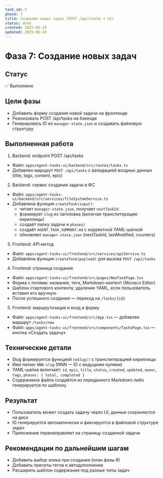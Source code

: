 ```yaml
---
task_id: 5
phase: 7
title: Создание новых задач (POST /api/tasks + UI)
status: done
created: 2025-08-19
updated: 2025-08-19
---
```


# Фаза 7: Создание новых задач

## Статус
✅ Выполнено

## Цели фазы
- Добавить форму создания новой задачи на фронтенде
- Реализовать POST /api/tasks на бэкенде
- Генерировать ID из `manager-state.json` и создавать файловую структуру

## Выполненная работа

1) Backend: endpoint POST /api/tasks
- Файл: `apps/agent-tasks-ui/backend/src/routes/tasks.ts`
- Добавлен маршрут `POST /api/tasks` с валидацией входных данных (title, tags, content, epic)

2) Backend: сервис создания задачи в ФС
- Файл: `apps/agent-tasks-ui/backend/src/services/fileSystemService.ts`
- Добавлена функция `createTask(input)`:
  - читает `manager-state.json`, получает `nextTaskId`
  - формирует `slug` из заголовка (включая транслитерацию кириллицы)
  - создаёт папку задачи и `phases/`
  - создаёт `AGENT_TASK_SUMMARY.md` с корректной YAML-шапкой
  - обновляет `manager-state.json` (nextTaskId, lastModified, counters)

3) Frontend: API метод
- Файл: `apps/agent-tasks-ui/frontend/src/services/apiService.ts`
- Добавлена функция `createTask(payload)` для вызова `POST /api/tasks`

4) Frontend: страница создания
- Файл: `apps/agent-tasks-ui/frontend/src/pages/NewTaskPage.tsx`
- Форма с полями: название, теги, Markdown-контент (Monaco Editor)
- Шаблон стартового контента; удаление YAML, если пользователь вставил его вручную
- После успешного создания — переход на `/tasks/{id}`

5) Frontend: маршрутизация и вход в форму
- Файл: `apps/agent-tasks-ui/frontend/src/App.tsx` — добавлен маршрут `/tasks/new`
- Файл: `apps/agent-tasks-ui/frontend/src/components/TasksPage.tsx` — кнопка «Создать задачу»

## Технические детали
- Slug формируется функцией `toSlug()` с транслитерацией кириллицы
- Имя папки: `NNN-slug` (NNN — ID с ведущими нулями)
- YAML-шапка включает: `id`, `epic`, `title`, `status`, `created`, `updated`, `owner`, `tags`, `phases: { total, completed }`
- Содержимое файла создаётся из переданного Markdown либо генерируется по шаблону

## Результат
- Пользователь может создать задачу через UI, данные сохраняются на диск
- ID генерируется автоматически и фиксируется в файловой структуре задач
- Приложение перенаправляет на страницу созданной задачи

## Рекомендации по дальнейшим шагам
- Добавить выбор эпика при создании (план фазы 9)
- Добавить пресеты тегов и автодополнение
- Расширить шаблон содержания под разные типы задач

